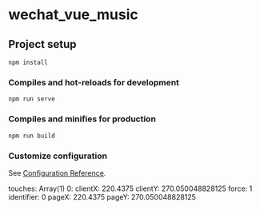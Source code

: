 # wechat_vue_music

## Project setup
```
npm install
```

### Compiles and hot-reloads for development
```
npm run serve
```

### Compiles and minifies for production
```
npm run build
```

### Customize configuration
See [Configuration Reference](https://cli.vuejs.org/config/).

touches: Array(1)
0:
clientX: 220.4375
clientY: 270.050048828125
force: 1
identifier: 0
pageX: 220.4375
pageY: 270.050048828125